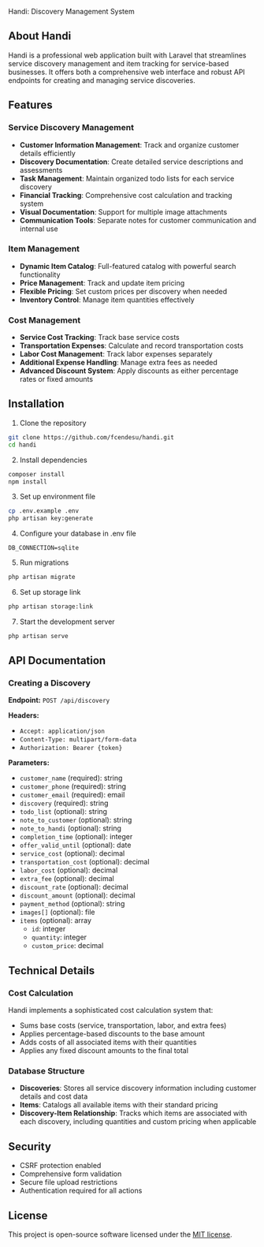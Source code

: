 Handi: Discovery Management System

## About Handi

Handi is a professional web application built with Laravel that streamlines service discovery management and item tracking for service-based businesses. It offers both a comprehensive web interface and robust API endpoints for creating and managing service discoveries.

## Features

### Service Discovery Management

-   **Customer Information Management**: Track and organize customer details efficiently
-   **Discovery Documentation**: Create detailed service descriptions and assessments
-   **Task Management**: Maintain organized todo lists for each service discovery
-   **Financial Tracking**: Comprehensive cost calculation and tracking system
-   **Visual Documentation**: Support for multiple image attachments
-   **Communication Tools**: Separate notes for customer communication and internal use

### Item Management

-   **Dynamic Item Catalog**: Full-featured catalog with powerful search functionality
-   **Price Management**: Track and update item pricing
-   **Flexible Pricing**: Set custom prices per discovery when needed
-   **Inventory Control**: Manage item quantities effectively

### Cost Management

-   **Service Cost Tracking**: Track base service costs
-   **Transportation Expenses**: Calculate and record transportation costs
-   **Labor Cost Management**: Track labor expenses separately
-   **Additional Expense Handling**: Manage extra fees as needed
-   **Advanced Discount System**: Apply discounts as either percentage rates or fixed amounts

## Installation

1. Clone the repository

```bash
git clone https://github.com/fcendesu/handi.git
cd handi
```

2. Install dependencies

```bash
composer install
npm install
```

3. Set up environment file

```bash
cp .env.example .env
php artisan key:generate
```

4. Configure your database in .env file

```env
DB_CONNECTION=sqlite
```

5. Run migrations

```bash
php artisan migrate
```

6. Set up storage link

```bash
php artisan storage:link
```

7. Start the development server

```bash
php artisan serve
```

## API Documentation

### Creating a Discovery

**Endpoint:** `POST /api/discovery`

**Headers:**

-   `Accept: application/json`
-   `Content-Type: multipart/form-data`
-   `Authorization: Bearer {token}`

**Parameters:**

-   `customer_name` (required): string
-   `customer_phone` (required): string
-   `customer_email` (required): email
-   `discovery` (required): string
-   `todo_list` (optional): string
-   `note_to_customer` (optional): string
-   `note_to_handi` (optional): string
-   `completion_time` (optional): integer
-   `offer_valid_until` (optional): date
-   `service_cost` (optional): decimal
-   `transportation_cost` (optional): decimal
-   `labor_cost` (optional): decimal
-   `extra_fee` (optional): decimal
-   `discount_rate` (optional): decimal
-   `discount_amount` (optional): decimal
-   `payment_method` (optional): string
-   `images[]` (optional): file
-   `items` (optional): array
    -   `id`: integer
    -   `quantity`: integer
    -   `custom_price`: decimal

## Technical Details

### Cost Calculation

Handi implements a sophisticated cost calculation system that:

-   Sums base costs (service, transportation, labor, and extra fees)
-   Applies percentage-based discounts to the base amount
-   Adds costs of all associated items with their quantities
-   Applies any fixed discount amounts to the final total

### Database Structure

-   **Discoveries**: Stores all service discovery information including customer details and cost data
-   **Items**: Catalogs all available items with their standard pricing
-   **Discovery-Item Relationship**: Tracks which items are associated with each discovery, including quantities and custom pricing when applicable

## Security

-   CSRF protection enabled
-   Comprehensive form validation
-   Secure file upload restrictions
-   Authentication required for all actions

## License

This project is open-source software licensed under the [MIT license](https://opensource.org/licenses/MIT).
